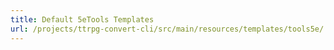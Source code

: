 ```yaml
---
title: Default 5eTools Templates
url: /projects/ttrpg-convert-cli/src/main/resources/templates/tools5e/
---
```

